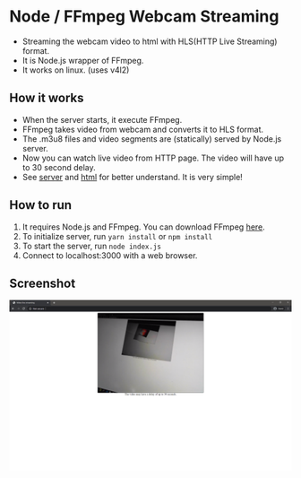# Node / FFmpeg Webcam Streaming

- Streaming the webcam video to html with HLS(HTTP Live Streaming) format.
- It is Node.js wrapper of FFmpeg.
- It works on linux. (uses v4l2)

## How it works

- When the server starts, it execute FFmpeg.
- FFmpeg takes video from webcam and converts it to HLS format.
- The .m3u8 files and video segments are (statically) served by Node.js server.
- Now you can watch live video from HTTP page. The video will have up to 30 second delay.
- See [server](./index.js) and [html](./public/index.html) for better understand. It is very simple!

## How to run

1. It requires Node.js and FFmpeg. You can download FFmpeg [here](https://ffmpeg.org/download.html).
2. To initialize server, run `yarn install` or `npm install`
3. To start the server, run `node index.js`
4. Connect to localhost:3000 with a web browser.

## Screenshot

![screenshot](screenshot.png)
